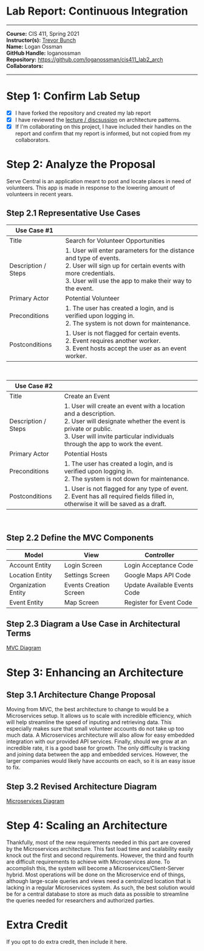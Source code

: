 # Lab Report: Continuous Integration
___
**Course:** CIS 411, Spring 2021  
**Instructor(s):** [Trevor Bunch](https://github.com/trevordbunch)  
**Name:** Logan Ossman  
**GitHub Handle:** loganossman  
**Repository:** https://github.com/loganossman/cis411_lab2_arch  
**Collaborators:**
___

# Step 1: Confirm Lab Setup
- [x] I have forked the repository and created my lab report
- [x] I have reviewed the [lecture / discsussion](../assets/04p1_SolutionArchitectures.pdf) on architecture patterns.
- [x] If I'm collaborating on this project, I have included their handles on the report and confirm that my report is informed, but not copied from my collaborators.

# Step 2: Analyze the Proposal
Serve Central is an application meant to post and locate places in need of volunteers. This app is made in response to the lowering amount of volunteers in recent years.

## Step 2.1 Representative Use Cases  

| Use Case #1 | |
|---|---|
| Title | Search for Volunteer Opportunities |
| Description / Steps | 1. User will enter parameters for the distance and type of events. <br />2. User will sign up for certain events with more credentials. <br /> 3. User will use the app to make their way to the event. |
| Primary Actor | Potential Volunteer |
| Preconditions | 1. The user has created a login, and is verified upon logging in. <br /> 2. The system is not down for maintenance.|
| Postconditions | 1. User is not flagged for certain events. <br /> 2. Event requires another worker. <br /> 3. Event hosts accept the user as an event worker. |

<br />

| Use Case #2 | |
|---|---|
| Title | Create an Event |
| Description / Steps | 1. User will create an event with a location and a description. <br /> 2. User will designate whether the event is private or public. <br /> 3. User will invite particular individuals through the app to work the event. |
| Primary Actor | Potential Hosts |
| Preconditions | 1. The user has created a login, and is verified upon logging in. <br />2. The system is not down for maintenance.|
| Postconditions | 1. User is not flagged for any type of event. <br /> 2. Event has all required fields filled in, otherwise it will be saved as a draft.|

<br />

## Step 2.2 Define the MVC Components

| Model | View | Controller |
|---|---|---|
| Account Entity | Login Screen | Login Acceptance Code |
| Location Entity | Settings Screen | Google Maps API Code |
| Organization Entity | Events Creation Screen | Update Available Events Code |
| Event Entity | Map Screen | Register for Event Code |

## Step 2.3 Diagram a Use Case in Architectural Terms
[MVC Diagram](assets/MVC_Diagram.png)

# Step 3: Enhancing an Architecture

## Step 3.1 Architecture Change Proposal
Moving from MVC, the best architecture to change to would be a Microservices setup. It allows us to scale with incredible efficiency, which will help streamline the speed of inputing and retrieving data. This especially makes sure that small volunteer accounts do not take up too much data. A Microservices architecture will also allow for easy embedded integration with our provided API services. Finally, should we grow at an incredible rate, it is a good base for growth. The only difficulty is tracking and joining data between the app and embedded services. However, the larger companies would likely have accounts on each, so it is an easy issue to fix.

## Step 3.2 Revised Architecture Diagram
[Microservices Diagram](assets/Microservices_Example_Diagram.png)

# Step 4: Scaling an Architecture
Thankfully, most of the new requirements needed in this part are covered by the Microservices architecture. This fast load time and scalability easily knock out the first and second requirements. However, the third and fourth are difficult requirements to achieve with Microservices alone. To accomplish this, the system will become a Microservices/Client-Server hybrid. Most operations will be done on the Microservice end of things, although large-scale queries and views need a centralized location that is lacking in a regular Microservices system. As such, the best solution would be for a central database to store as much data as possible to streamline the queries needed for researchers and authorized parties.

# Extra Credit
If you opt to do extra credit, then include it here.